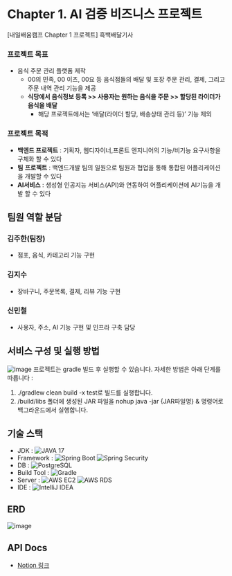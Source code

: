 # Chapter 1. AI 검증 비즈니스 프로젝트
[내일배움캠프 Chapter 1 프로젝트] 흑백배달기사
### 프로젝트 목표 
- 음식 주문 관리 플랫폼 제작
  - 00의 민족, 00 이츠, 00요 등  음식점들의 배달 및 포장 주문 관리, 결제, 그리고 주문 내역 관리 기능을 제공
  - **식당에서 음식정보 등록  >> 사용자는 원하는 음식을 주문 >> 할당된 라이더가 음식을 배달**
    - 해당 프로젝트에서는 ‘배달(라이더 할당, 배송상태 관리 등)’ 기능 제외
### 프로젝트 목적
- **백엔드 프로젝트** : 기획자, 웹디자이너,프론트 엔지니어의 기능/비기능 요구사항을 구체화 할 수 있다
- **팀** **프로젝트** : 백엔드개발 팀의 일원으로 팀원과 협업을 통해 통합된 어플리케이션을 개발할 수 있다
- **AI서비스** : 생성형 인공지능 서비스(API)와 연동하여 어플리케이션에 AI기능을 개발 할 수 있다

## 팀원 역할 분담
### 김주한(팀장)
- 점포, 음식, 카테고리 기능 구현
### 김지수
- 장바구니, 주문목록, 결제, 리뷰 기능 구현
### 신민철
- 사용자, 주소, AI 기능 구현 및 인프라 구축 담당

## 서비스 구성 및 실행 방법
![image](https://github.com/user-attachments/assets/cf43e665-b218-4ff4-ba56-37cf31efa940)
프로젝트는 gradle 빌드 후 실행할 수 있습니다. 자세한 방법은 아래 단계를 따릅니다 :
1. ./gradlew clean build -x test로 빌드를 실행합니다.
2. /build/libs 폴더에 생성된 JAR 파일을 nohup java -jar {JAR파일명} & 명령어로 백그라운드에서 실행합니다.

## 기술 스택
- JDK : ![JAVA 17](https://img.shields.io/badge/JAVA-17-blue)
- Framework : ![Spring Boot](https://img.shields.io/badge/Spring%20Boot%20(JPA)-6DB33F?style=flat&logo=springboot&logoColor=white) ![Spring Security](https://img.shields.io/badge/Spring%20Security-6DB33F?style=flat&logo=springsecurity&logoColor=white)
- DB : ![PostgreSQL](https://img.shields.io/badge/PostgreSQL-316192.svg?logo=postgresql&logoColor=white)
- Build Tool : ![Gradle](https://img.shields.io/badge/Gradle-02303A.svg?logo=gradle&logoColor=white)
- Server : ![AWS EC2](https://img.shields.io/badge/AWS%20EC2-FF9900.svg?logo=amazon-aws&logoColor=white) ![AWS RDS](https://img.shields.io/badge/AWS%20RDS-527FFF.svg?logo=amazon-aws&logoColor=white)
- IDE : ![IntelliJ IDEA](https://img.shields.io/badge/IntelliJ%20IDEA-000000.svg?logo=intellij-idea&logoColor=white)

## ERD
![image](https://github.com/user-attachments/assets/7a38a14a-295f-4f49-82ca-f37d860fb219)

## API Docs
- [Notion 링크](https://teamsparta.notion.site/API-195e3bb2fa6f4021aa9c8fe3e36b6717)
